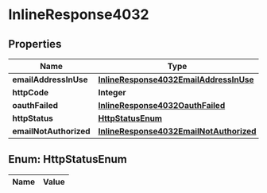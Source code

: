 
# InlineResponse4032

## Properties
Name | Type | Description | Notes
------------ | ------------- | ------------- | -------------
**emailAddressInUse** | [**InlineResponse4032EmailAddressInUse**](InlineResponse4032EmailAddressInUse.md) |  |  [optional]
**httpCode** | **Integer** |  |  [optional]
**oauthFailed** | [**InlineResponse4032OauthFailed**](InlineResponse4032OauthFailed.md) |  |  [optional]
**httpStatus** | [**HttpStatusEnum**](#HttpStatusEnum) |  |  [optional]
**emailNotAuthorized** | [**InlineResponse4032EmailNotAuthorized**](InlineResponse4032EmailNotAuthorized.md) |  |  [optional]


<a name="HttpStatusEnum"></a>
## Enum: HttpStatusEnum
Name | Value
---- | -----



